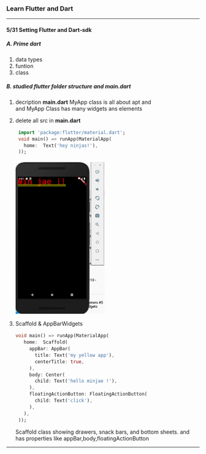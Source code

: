 ### Learn Flutter and Dart
- - - 
#### 5/31 Setting Flutter and Dart-sdk
##### A. Prime dart
1. data types
2. funtion
3. class
##### B. studied flutter folder structure and main.dart
1. decription **main.dart**
   MyApp class is all about apt and   
   and MyApp Class has many widgets ans elements
2. delete all src in **main.dart**
   ```dart
    import 'package:flutter/material.dart';
    void main() => runApp(MaterialApp(
      home:  Text('hey ninjas!'),
    ));
   ```
   <img src="./img/01.png" height="400px">
3. Scaffold & AppBarWidgets
   
   ```dart
   void main() => runApp(MaterialApp(
      home:  Scaffold(
        appBar: AppBar(
          title: Text('my yellow app'),
          centerTitle: true,
        ),
        body: Center(
          child: Text('hello minjae !'),
        ),
        floatingActionButton: FloatingActionButton(
          child: Text('click'),
        ),
      ),
    ));
   ```
   Scaffold class showing drawers, snack bars, and bottom sheets.
   and has properties like appBar,body,floatingActionButton
- - -
